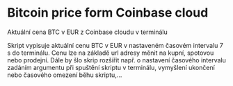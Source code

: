 # Bitcoin price form Coinbase cloud
Aktuální cena BTC v EUR z Coinbase cloudu v terminálu

Skript vypisuje aktuální cenu BTC v EUR v nastaveném časovém intervalu 7 s do terminálu.
Cenu lze na základě url adresy měnit na kupní, spotovou nebo prodejní.
Dále by šlo skrip rozšířit např. o nastavení časového intervalu zadáním argumentu při spuštění skriptu v terminálu, vymyšlení ukončení nebo časového omezení běhu skriptu,...

